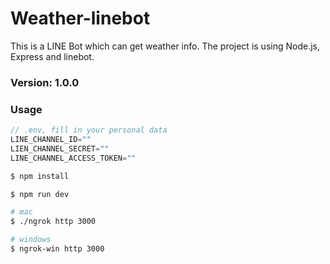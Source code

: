 # Weather-linebot

This is a LINE Bot which can get weather info. The project is using Node.js, Express and linebot.

### Version: 1.0.0

### Usage

```js
// .env, fill in your personal data
LINE_CHANNEL_ID=""
LIEN_CHANNEL_SECRET=""
LINE_CHANNEL_ACCESS_TOKEN=""
```

```sh
$ npm install
```

```sh
$ npm run dev
```

```sh
# mac
$ ./ngrok http 3000

# windows
$ ngrok-win http 3000
``` 
